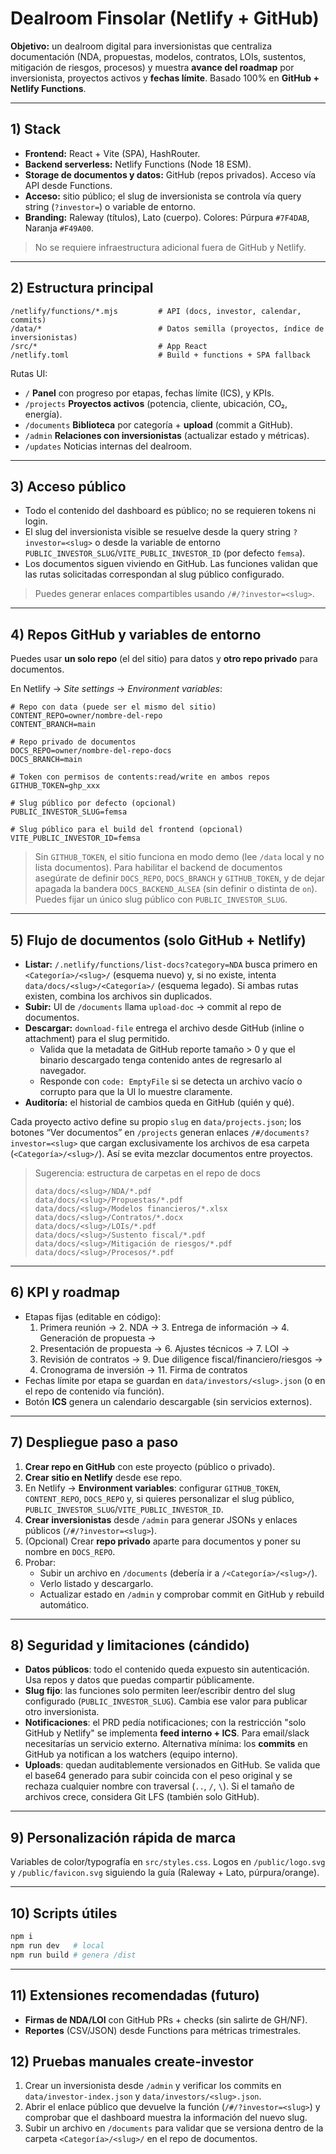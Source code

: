 # Dealroom Finsolar (Netlify + GitHub)

**Objetivo:** un dealroom digital para inversionistas que centraliza documentación (NDA, propuestas, modelos, contratos, LOIs, sustentos, mitigación de riesgos, procesos) y muestra **avance del roadmap** por inversionista, proyectos activos y **fechas límite**. Basado 100% en **GitHub + Netlify Functions**.

---

## 1) Stack

- **Frontend:** React + Vite (SPA), HashRouter.
- **Backend serverless:** Netlify Functions (Node 18 ESM).
- **Storage de documentos y datos:** GitHub (repos privados). Acceso vía API desde Functions.
- **Acceso:** sitio público; el slug de inversionista se controla vía query string (`?investor=`) o variable de entorno.
- **Branding:** Raleway (títulos), Lato (cuerpo). Colores: Púrpura `#7F4DAB`, Naranja `#F49A00`.

> No se requiere infraestructura adicional fuera de GitHub y Netlify.

---

## 2) Estructura principal

```
/netlify/functions/*.mjs         # API (docs, investor, calendar, commits)
/data/*                          # Datos semilla (proyectos, índice de inversionistas)
/src/*                           # App React
/netlify.toml                    # Build + functions + SPA fallback
```

Rutas UI:
- `/` **Panel** con progreso por etapas, fechas límite (ICS), y KPIs.
- `/projects` **Proyectos activos** (potencia, cliente, ubicación, CO₂, energía).
- `/documents` **Biblioteca** por categoría + **upload** (commit a GitHub).
- `/admin` **Relaciones con inversionistas** (actualizar estado y métricas).
- `/updates` Noticias internas del dealroom.

---

## 3) Acceso público

- Todo el contenido del dashboard es público; no se requieren tokens ni login.
- El slug del inversionista visible se resuelve desde la query string `?investor=<slug>` o desde la variable de entorno `PUBLIC_INVESTOR_SLUG`/`VITE_PUBLIC_INVESTOR_ID` (por defecto `femsa`).
- Los documentos siguen viviendo en GitHub. Las funciones validan que las rutas solicitadas correspondan al slug público configurado.

> Puedes generar enlaces compartibles usando `/#/?investor=<slug>`.

---

## 4) Repos GitHub y variables de entorno

Puedes usar **un solo repo** (el del sitio) para datos y **otro repo privado** para documentos.

En Netlify → *Site settings* → *Environment variables*:

```
# Repo con data (puede ser el mismo del sitio)
CONTENT_REPO=owner/nombre-del-repo
CONTENT_BRANCH=main

# Repo privado de documentos
DOCS_REPO=owner/nombre-del-repo-docs
DOCS_BRANCH=main

# Token con permisos de contents:read/write en ambos repos
GITHUB_TOKEN=ghp_xxx

# Slug público por defecto (opcional)
PUBLIC_INVESTOR_SLUG=femsa

# Slug público para el build del frontend (opcional)
VITE_PUBLIC_INVESTOR_ID=femsa
```

> Sin `GITHUB_TOKEN`, el sitio funciona en modo demo (lee `/data` local y no lista documentos).
> Para habilitar el backend de documentos asegúrate de definir `DOCS_REPO`, `DOCS_BRANCH` y `GITHUB_TOKEN`, y de dejar apagada la bandera `DOCS_BACKEND_ALSEA` (sin definir o distinta de `on`). Puedes fijar un único slug público con `PUBLIC_INVESTOR_SLUG`.

---

## 5) Flujo de documentos (solo GitHub + Netlify)

- **Listar:** `/.netlify/functions/list-docs?category=NDA` busca primero en `<Categoría>/<slug>/` (esquema nuevo) y, si no existe, intenta `data/docs/<slug>/<Categoría>/` (esquema legado). Si ambas rutas existen, combina los archivos sin duplicados.
- **Subir:** UI de `/documents` llama `upload-doc` → commit al repo de documentos.
- **Descargar:** `download-file` entrega el archivo desde GitHub (inline o attachment) para el slug permitido.
  - Valida que la metadata de GitHub reporte tamaño > 0 y que el binario descargado tenga contenido antes de regresarlo al navegador.
  - Responde con `code: EmptyFile` si se detecta un archivo vacío o corrupto para que la UI lo muestre claramente.
- **Auditoría:** el historial de cambios queda en GitHub (quién y qué).

Cada proyecto activo define su propio `slug` en `data/projects.json`; los botones “Ver documentos” en `/projects` generan enlaces `/#/documents?investor=<slug>` que cargan exclusivamente los archivos de esa carpeta (`<Categoría>/<slug>/`). Así se evita mezclar documentos entre proyectos.

> Sugerencia: estructura de carpetas en el repo de docs
>
> ```
> data/docs/<slug>/NDA/*.pdf
> data/docs/<slug>/Propuestas/*.pdf
> data/docs/<slug>/Modelos financieros/*.xlsx
> data/docs/<slug>/Contratos/*.docx
> data/docs/<slug>/LOIs/*.pdf
> data/docs/<slug>/Sustento fiscal/*.pdf
> data/docs/<slug>/Mitigación de riesgos/*.pdf
> data/docs/<slug>/Procesos/*.pdf
> ```

---

## 6) KPI y roadmap

- Etapas fijas (editable en código):
  1. Primera reunión → 2. NDA → 3. Entrega de información → 4. Generación de propuesta →
  5. Presentación de propuesta → 6. Ajustes técnicos → 7. LOI →
  8. Revisión de contratos → 9. Due diligence fiscal/financiero/riesgos →
  10. Cronograma de inversión → 11. Firma de contratos
- Fechas límite por etapa se guardan en `data/investors/<slug>.json` (o en el repo de contenido vía función).
- Botón **ICS** genera un calendario descargable (sin servicios externos).

---

## 7) Despliegue paso a paso

1. **Crear repo en GitHub** con este proyecto (público o privado).
2. **Crear sitio en Netlify** desde ese repo.
3. En Netlify → **Environment variables**: configurar `GITHUB_TOKEN`, `CONTENT_REPO`, `DOCS_REPO` y, si quieres personalizar el slug público, `PUBLIC_INVESTOR_SLUG`/`VITE_PUBLIC_INVESTOR_ID`.
4. **Crear inversionistas** desde `/admin` para generar JSONs y enlaces públicos (`/#/?investor=<slug>`).
5. (Opcional) Crear **repo privado** aparte para documentos y poner su nombre en `DOCS_REPO`.
6. Probar:
   - Subir un archivo en `/documents` (debería ir a `/<Categoría>/<slug>/`).
   - Verlo listado y descargarlo.
   - Actualizar estado en `/admin` y comprobar commit en GitHub y rebuild automático.

---

## 8) Seguridad y limitaciones (cándido)

- **Datos públicos**: todo el contenido queda expuesto sin autenticación. Usa repos y datos que puedas compartir públicamente.
- **Slug fijo**: las funciones solo permiten leer/escribir dentro del slug configurado (`PUBLIC_INVESTOR_SLUG`). Cambia ese valor para publicar otro inversionista.
- **Notificaciones**: el PRD pedía notificaciones; con la restricción "solo GitHub y Netlify" se implementa **feed interno + ICS**. Para email/slack necesitarías un servicio externo. Alternativa mínima: los **commits** en GitHub ya notifican a los watchers (equipo interno).
- **Uploads**: quedan auditablemente versionados en GitHub. Se valida que el base64 generado para subir coincida con el peso original y se rechaza cualquier nombre con traversal (`..`, `/`, `\`). Si el tamaño de archivos crece, considera Git LFS (también solo GitHub).

---

## 9) Personalización rápida de marca

Variables de color/typografía en `src/styles.css`. Logos en `/public/logo.svg` y `/public/favicon.svg` siguiendo la guía (Raleway + Lato, púrpura/orange).

---

## 10) Scripts útiles

```bash
npm i
npm run dev   # local
npm run build # genera /dist
```

---

## 11) Extensiones recomendadas (futuro)

- **Firmas de NDA/LOI** con GitHub PRs + checks (sin salirte de GH/NF).
- **Reportes** (CSV/JSON) desde Functions para métricas trimestrales.

## 12) Pruebas manuales create-investor

1. Crear un inversionista desde `/admin` y verificar los commits en `data/investor-index.json` y `data/investors/<slug>.json`.
2. Abrir el enlace público que devuelve la función (`/#/?investor=<slug>`) y comprobar que el dashboard muestra la información del nuevo slug.
3. Subir un archivo en `/documents` para validar que se versiona dentro de la carpeta `<Categoría>/<slug>/` en el repo de documentos.
